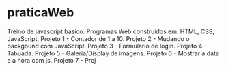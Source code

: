 # praticaWeb
Treino de javascript basico.
Programas Web construidos em: HTML, CSS, JavaScript. 
Projeto 1 - Contador de 1 a 10.
Projeto 2 - Mudando o backgound com JavaScript.
Projeto 3 - Formulario de login.
Projeto 4 - Tabuada.
Projeto 5 - Galeria/Display de imagens.
Projeto 6 - Mostrar a data e a hora com js.
Projeto 7 - 
Proj
